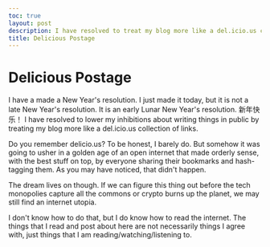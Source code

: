 ```yaml
---
toc: true
layout: post
description: I have resolved to treat my blog more like a del.icio.us collection of links.
title: Delicious Postage
---
```


# Delicious Postage

I have a made a New Year's resolution. I just made it today, but it is not a late New Year's resolution. It is an early Lunar New Year's resolution. 新年快乐！
I have resolved to lower my inhibitions about writing things in public by treating my blog more like a del.icio.us collection of links.

Do you remember delicio.us? To be honest, I barely do. But somehow it was going to usher in a golden age of an open internet that made orderly sense, with the best stuff on top,
by everyone sharing their bookmarks and hash-tagging them. As you may have noticed, that didn't happen.

The dream lives on though. If we can figure this thing out before the tech monopolies capture all the commons or crypto burns up the planet, we may still find an internet utopia.

I don't know how to do that, but I do know how to read the internet. 
The things that I read and post about here are not necessarily things I agree with, just things that I am reading/watching/listening to.
